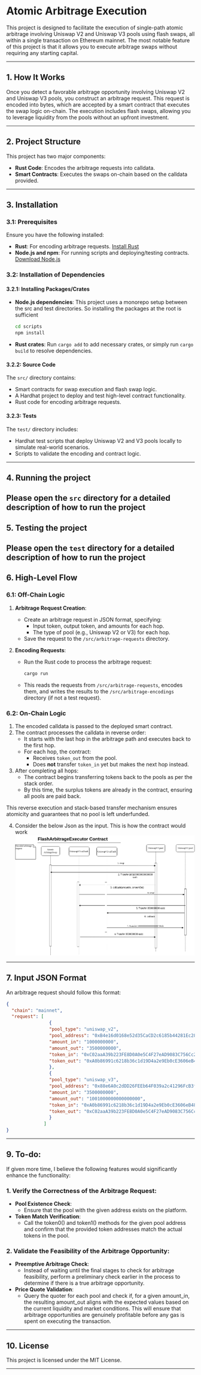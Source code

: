 
# Atomic Arbitrage Execution

This project is designed to facilitate the execution of single-path atomic arbitrage involving Uniswap V2 and Uniswap V3 pools using flash swaps, all within a single transaction on Ethereum mainnet. The most notable feature of this project is that it allows you to execute arbitrage swaps without requiring any starting capital.

---

## 1. How It Works

Once you detect a favorable arbitrage opportunity involving Uniswap V2 and Uniswap V3 pools, you construct an arbitrage request. This request is encoded into bytes, which are accepted by a smart contract that executes the swap logic on-chain. The execution includes flash swaps, allowing you to leverage liquidity from the pools without an upfront investment.

---

## 2. Project Structure

This project has two major components:
- **Rust Code**: Encodes the arbitrage requests into calldata.
- **Smart Contracts**: Executes the swaps on-chain based on the calldata provided.

---

## 3. Installation

### 3.1: Prerequisites

Ensure you have the following installed:
- **Rust**: For encoding arbitrage requests. [Install Rust](https://www.rust-lang.org/tools/install)
- **Node.js and npm**: For running scripts and deploying/testing contracts. [Download Node.js](https://nodejs.org/)

### 3.2: Installation of Dependencies

#### 3.2.1: Installing Packages/Crates
- **Node.js dependencies**:
 This project uses a monorepo setup between the src and test directories. So installing the packages at the root is sufficient
  ```bash
  cd scripts
  npm install
  ```
- **Rust crates**:
  Run `cargo add` to add necessary crates, or simply run `cargo build` to resolve dependencies.

#### 3.2.2: Source Code
The `src/` directory contains:
- Smart contracts for swap execution and flash swap logic.
- A Hardhat project to deploy and test high-level contract functionality.
- Rust code for encoding arbitrage requests.

#### 3.2.3: Tests
The `test/` directory includes:
- Hardhat test scripts that deploy Uniswap V2 and V3 pools locally to simulate real-world scenarios.
- Scripts to validate the encoding and contract logic.

---

## 4. Running the project

Please open the ```src``` directory for a detailed description of how to run the project
---

## 5. Testing the project

Please open the ```test``` directory for a detailed description of how to run the project
---

## 6. High-Level Flow

### 6.1: Off-Chain Logic
1. **Arbitrage Request Creation**:
   - Create an arbitrage request in JSON format, specifying:
     - Input token, output token, and amounts for each hop.
     - The type of pool (e.g., Uniswap V2 or V3) for each hop.
   - Save the request to the `/src/arbitrage-requests` directory.

2. **Encoding Requests**:
   - Run the Rust code to process the arbitrage request:
     ```bash
     cargo run
     ```
   - This reads the requests from `/src/arbitrage-requests`, encodes them, and writes the results to the `/src/arbitrage-encodings` directory (if not a test request).

### 6.2: On-Chain Logic
1. The encoded calldata is passed to the deployed smart contract.
2. The contract processes the calldata in reverse order:
   - It starts with the last hop in the arbitrage path and executes back to the first hop.
   - For each hop, the contract:
     - Receives `token_out` from the pool.
     - Does **not** transfer `token_in` yet but makes the next hop instead.
3. After completing all hops:
   - The contract begins transferring tokens back to the pools as per the stack order.
   - By this time, the surplus tokens are already in the contract, ensuring all pools are paid back.

This reverse execution and stack-based transfer mechanism ensures atomicity and guarantees that no pool is left underfunded.

4. Consider the below Json as the input. This is how the contract would work
![Contract Flow](content/contract_flow.png "Contract Flow")
---

## 7. Input JSON Format

An arbitrage request should follow this format:
```json
{
  "chain": "mainnet",
  "request": [
                {
                "pool_type": "uniswap_v2",
                "pool_address": "0xB4e16d0168e52d35CaCD2c6185b44281Ec28C9Dc",
                "amount_in": "1000000000",
                "amount_out": "3500000000",
                "token_in": "0xC02aaA39b223FE8D0A0e5C4F27eAD9083C756Cc2",
                "token_out": "0xA0b86991c6218b36c1d19D4a2e9Eb0cE3606eB48"
                },
                {
                "pool_type": "uniswap_v3",
                "pool_address": "0x88e6A0c2dDD26FEEb64F039a2c41296FcB3f5640",
                "amount_in": "3500000000",
                "amount_out": "1001000000000000000",
                "token_in": "0xA0b86991c6218b36c1d19D4a2e9Eb0cE3606eB48",
                "token_out": "0xC02aaA39b223FE8D0A0e5C4F27eAD9083C756Cc2"
                }
              ]
}
```
---

## 9. To-do:

If given more time, I believe the following features would significantly enhance the functionality:

### 1. Verify the Correctness of the Arbitrage Request:
- **Pool Existence Check**:
    - Ensure that the pool with the given address exists on the platform.
- **Token Match Verification**:
    - Call the token0() and token1() methods for the given pool address and confirm that the provided token addresses match the actual tokens in the pool.

### 2. Validate the Feasibility of the Arbitrage Opportunity:
- **Preemptive Arbitrage Check**:
    - Instead of waiting until the final stages to check for arbitrage feasibility, perform a preliminary check earlier in the process to determine if there is a true arbitrage opportunity.
- **Price Quote Validation**:
    - Query the quoter for each pool and check if, for a given amount_in, the resulting amount_out aligns with the expected values based on the current liquidity and market conditions. This will ensure that arbitrage opportunities are genuinely profitable before any gas is spent on executing the transaction.


---

## 10. License

This project is licensed under the MIT License.

---